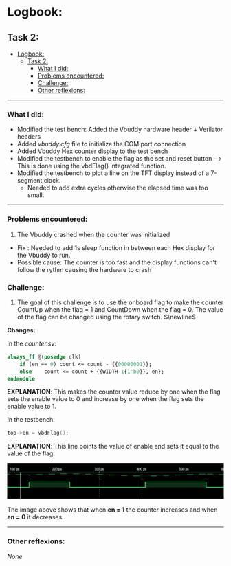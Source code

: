 # Logbook:
## Task 2: 
- [Logbook:](#logbook)
  - [Task 2:](#task-2)
    - [What I did:](#what-i-did)
    - [Problems encountered:](#problems-encountered)
    - [Challenge:](#challenge)
    - [Other reflexions:](#other-reflexions)
---
### What I did: 
* Modified the test bench: Added the Vbuddy hardware header + Verilator headers
* Added *vbuddy.cfg* file to initialize the COM port connection  
* Added Vbuddy Hex counter display to the test bench 
* Modified the testbench to enable the flag as the set and reset button --> This is done using the vbdFlag() integrated function.
* Modified the testbench to plot a line on the TFT display instead of a 7-segment clock.
  * Needed to add extra cycles otherwise the elapsed time was too small.

---
### Problems encountered:

1. The Vbuddy crashed when the counter was initialized 
*   Fix : Needed to add 1s sleep function in between each Hex display for the Vbuddy to run. 
*   Possible cause: The counter is too fast and the display functions can't follow the rythm causing the hardware to crash


### Challenge:

1. The goal of this challenge is to use the onboard flag to make the counter CountUp when the flag = 1 and CountDown when the flag = 0. The value of the flag can be changed using the rotary switch. $\newline$

**Changes:**

In the _counter.sv_: 

```sv
always_ff @(posedge clk)
    if (en == 0) count <= count - {{00000001}};
    else    count <= count + {{WIDTH-1{1'b0}}, en};
endmodule

```
**EXPLANATION**: 
This makes the counter value reduce by one when the flag sets the enable value to 0 and increase by one when the flag sets the enable value to 1. 

In the testbench:

```cpp
top->en = vbdFlag();
```
**EXPLANATION**: 
This line points the value of enable and sets it equal to the value of the flag. 


![schematic](logbook_images/challenge%20L1T2.png)

The image above shows that when __en = 1__ the counter increases and when __en = 0__ it decreases. 


---
### Other reflexions: 

_None_

